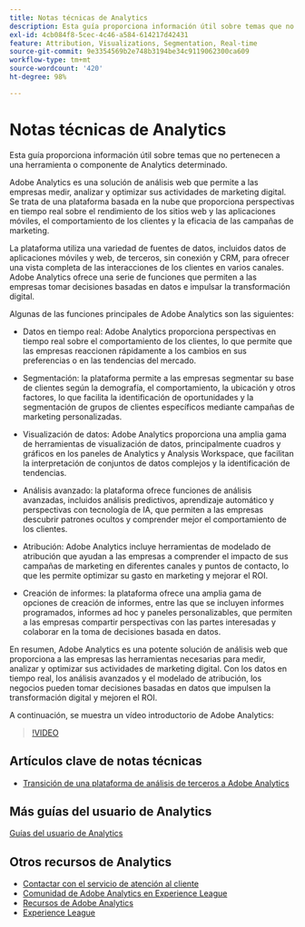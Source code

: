 ```yaml
---
title: Notas técnicas de Analytics
description: Esta guía proporciona información útil sobre temas que no pertenecen a una herramienta o componente de Analytics determinado.
exl-id: 4cb084f8-5cec-4c46-a584-614217d42431
feature: Attribution, Visualizations, Segmentation, Real-time
source-git-commit: 9e3354569b2e748b3194be34c9119062300ca609
workflow-type: tm+mt
source-wordcount: '420'
ht-degree: 98%

---
```


# Notas técnicas de Analytics

Esta guía proporciona información útil sobre temas que no pertenecen a una herramienta o componente de Analytics determinado.

Adobe Analytics es una solución de análisis web que permite a las empresas medir, analizar y optimizar sus actividades de marketing digital. Se trata de una plataforma basada en la nube que proporciona perspectivas en tiempo real sobre el rendimiento de los sitios web y las aplicaciones móviles, el comportamiento de los clientes y la eficacia de las campañas de marketing.

La plataforma utiliza una variedad de fuentes de datos, incluidos datos de aplicaciones móviles y web, de terceros, sin conexión y CRM, para ofrecer una vista completa de las interacciones de los clientes en varios canales. Adobe Analytics ofrece una serie de funciones que permiten a las empresas tomar decisiones basadas en datos e impulsar la transformación digital.

Algunas de las funciones principales de Adobe Analytics son las siguientes:

* Datos en tiempo real: Adobe Analytics proporciona perspectivas en tiempo real sobre el comportamiento de los clientes, lo que permite que las empresas reaccionen rápidamente a los cambios en sus preferencias o en las tendencias del mercado.

* Segmentación: la plataforma permite a las empresas segmentar su base de clientes según la demografía, el comportamiento, la ubicación y otros factores, lo que facilita la identificación de oportunidades y la segmentación de grupos de clientes específicos mediante campañas de marketing personalizadas.

* Visualización de datos: Adobe Analytics proporciona una amplia gama de herramientas de visualización de datos, principalmente cuadros y gráficos en los paneles de Analytics y Analysis Workspace, que facilitan la interpretación de conjuntos de datos complejos y la identificación de tendencias.

* Análisis avanzado: la plataforma ofrece funciones de análisis avanzadas, incluidos análisis predictivos, aprendizaje automático y perspectivas con tecnología de IA, que permiten a las empresas descubrir patrones ocultos y comprender mejor el comportamiento de los clientes.

* Atribución: Adobe Analytics incluye herramientas de modelado de atribución que ayudan a las empresas a comprender el impacto de sus campañas de marketing en diferentes canales y puntos de contacto, lo que les permite optimizar su gasto en marketing y mejorar el ROI.

* Creación de informes: la plataforma ofrece una amplia gama de opciones de creación de informes, entre las que se incluyen informes programados, informes ad hoc y paneles personalizables, que permiten a las empresas compartir perspectivas con las partes interesadas y colaborar en la toma de decisiones basada en datos.

En resumen, Adobe Analytics es una potente solución de análisis web que proporciona a las empresas las herramientas necesarias para medir, analizar y optimizar sus actividades de marketing digital. Con los datos en tiempo real, los análisis avanzados y el modelado de atribución, los negocios pueden tomar decisiones basadas en datos que impulsen la transformación digital y mejoren el ROI.

A continuación, se muestra un vídeo introductorio de Adobe Analytics:

>[!VIDEO](https://video.tv.adobe.com/v/27429/?quality=12)

## Artículos clave de notas técnicas

* [Transición de una plataforma de análisis de terceros a Adobe Analytics](ga-to-aa/home.md)

## Más guías del usuario de Analytics

[Guías del usuario de Analytics](https://experienceleague.adobe.com/docs/analytics.html?lang=es)

## Otros recursos de Analytics

* [Contactar con el servicio de atención al cliente](https://experienceleague.adobe.com/?support-solution=Analytics?lang=es#support)
* [Comunidad de Adobe Analytics en Experience League](https://experienceleaguecommunities.adobe.com/t5/adobe-analytics/ct-p/adobe-analytics-community?profile.language=es)
* [Recursos de Adobe Analytics](https://experienceleaguecommunities.adobe.com/t5/adobe-analytics-discussions/adobe-analytics-resources/m-p/276666?profile.language=es)
* [Experience League](https://experienceleague.adobe.com/?lang=es#home)
